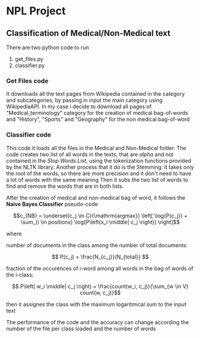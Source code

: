 # NPL Project
## Classification of Medical/Non-Medical text

There are two python code to run
1. get_files.py
2. classifier.py

### Get Files code
It downloads all the text pages from Wikipedia contained in the category and subcategories, by passing in input the main category using WikipediaAPI.
In my case i decide to download all pages of "Medical_terminology" category for the creation of medical bag-of-words and "History", "Sports" and "Geography" for the non medical bag-of-word

### Classifier code
This code it loads all the files in the Medical and Non-Medical folder.
The code creates two list of all words in the texts, that are _alpha_ and not contained in the _Stop Words List_, using the tokenization functions provided by the NLTK library.
Another process that it do is the Stemming: it takes only the root of the words, so there are more precision and it don't  need to have a lot of words with the same meaning
Then it subs the two list of words to find and remove the words that are in both lists.


After the creation of medical and non-medical bag of word, it follows the **Naive Bayes Classifier** pseudo-code


$$c_{NB} = \underset{c_j \in C}{\mathrm{argmax}} \left[ \log{P(c_j)} + \sum_{i \in positions} \log{P\left(x_i \middle| c_j \right)} \right]$$

where 

number of documents in the class among the number of total documents:

$$ P(c_j) = \frac{N_{c_j}}{N_{total}} $$ 

fraction of the occurences of i-word among all words in the bag of words of the i-class:

$$ P\left( w_i \middle| c_j \right) = \frac{count(w_i, c_j)}{\sum_{w \in V} count(w, c_j)}$$ 

then it assignes the class with the maximum logaritmical sum to the input text

The performance of the code and the accuracy can change according the number of the file per class loaded and the number of words

